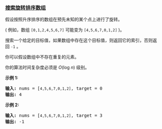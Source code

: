 ### [搜索旋转排序数组](https://leetcode-cn.com/problems/search-in-rotated-sorted-array)

<p>假设按照升序排序的数组在预先未知的某个点上进行了旋转。</p>

<p>( 例如，数组&nbsp;<code>[0,1,2,4,5,6,7]</code>&nbsp;可能变为&nbsp;<code>[4,5,6,7,0,1,2]</code>&nbsp;)。</p>

<p>搜索一个给定的目标值，如果数组中存在这个目标值，则返回它的索引，否则返回&nbsp;<code>-1</code>&nbsp;。</p>

<p>你可以假设数组中不存在重复的元素。</p>

<p>你的算法时间复杂度必须是&nbsp;<em>O</em>(log&nbsp;<em>n</em>) 级别。</p>

<p><strong>示例 1:</strong></p>

<pre><strong>输入:</strong> nums = [<code>4,5,6,7,0,1,2]</code>, target = 0
<strong>输出:</strong> 4
</pre>

<p><strong>示例&nbsp;2:</strong></p>

<pre><strong>输入:</strong> nums = [<code>4,5,6,7,0,1,2]</code>, target = 3
<strong>输出:</strong> -1</pre>

